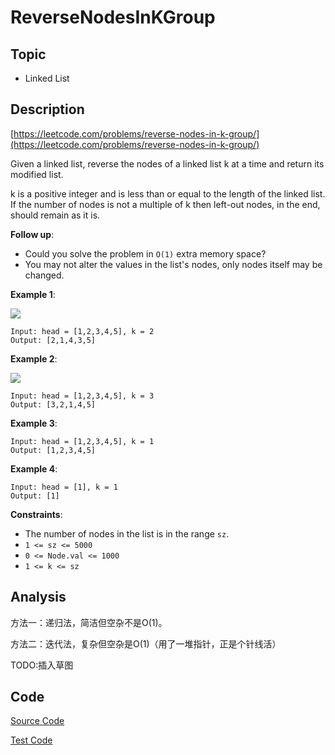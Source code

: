 # ReverseNodesInKGroup

## Topic

- Linked List

## Description

[https://leetcode.com/problems/reverse-nodes-in-k-group/](https://leetcode.com/problems/reverse-nodes-in-k-group/)

Given a linked list, reverse the nodes of a linked list k at a time and return its modified list.

k is a positive integer and is less than or equal to the length of the linked list. If the number of nodes is not a multiple of k then left-out nodes, in the end, should remain as it is.

**Follow up**:

- Could you solve the problem in `O(1)` extra memory space?
- You may not alter the values in the list's nodes, only nodes itself may be changed.

**Example 1**:

![](https://assets.leetcode.com/uploads/2020/10/03/reverse_ex1.jpg)

```
Input: head = [1,2,3,4,5], k = 2
Output: [2,1,4,3,5]
```

**Example 2**:

![](https://assets.leetcode.com/uploads/2020/10/03/reverse_ex2.jpg)

```
Input: head = [1,2,3,4,5], k = 3
Output: [3,2,1,4,5]
```

**Example 3**:

```
Input: head = [1,2,3,4,5], k = 1
Output: [1,2,3,4,5]
```

**Example 4**:

```
Input: head = [1], k = 1
Output: [1]
```

**Constraints**:

- The number of nodes in the list is in the range `sz`.
- `1 <= sz <= 5000`
- `0 <= Node.val <= 1000`
- `1 <= k <= sz`

## Analysis

方法一：递归法，简洁但空杂不是O(1)。

方法二：迭代法，复杂但空杂是O(1)（用了一堆指针，正是个针线活）

TODO:插入草图

## Code

[Source Code](../../src/main/java/com/lun/hard/ReverseNodesInKGroup.java)

[Test Code](../../src/test/java/com/lun/hard/ReverseNodesInKGroupTest.java)

